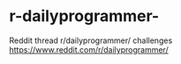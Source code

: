 # r-dailyprogrammer-
Reddit thread r/dailyprogrammer/ challenges
https://www.reddit.com/r/dailyprogrammer/
